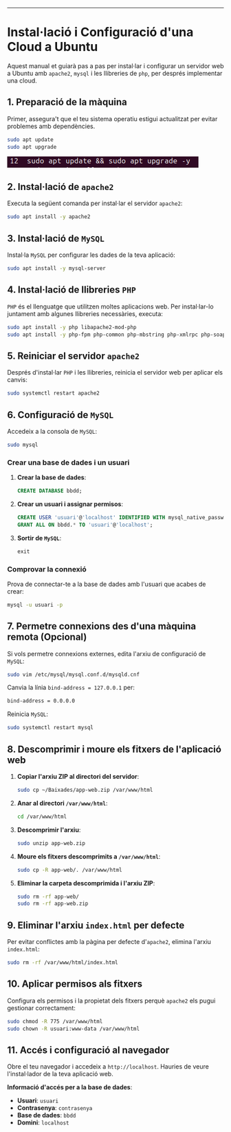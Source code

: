 ---

# Instal·lació i Configuració d'una Cloud a Ubuntu

Aquest manual et guiarà pas a pas per instal·lar i configurar un servidor web a Ubuntu amb `apache2`, `mysql` i les llibreries de `php`, per després implementar una cloud.

## 1. Preparació de la màquina

Primer, assegura't que el teu sistema operatiu estigui actualitzat per evitar problemes amb dependències.

```bash
sudo apt update
sudo apt upgrade
```
<img src="Images/sudo apt upupg.PNG" alt="Utilitzar comandes en terminal">

## 2. Instal·lació de `apache2`

Executa la següent comanda per instal·lar el servidor `apache2`:

```bash
sudo apt install -y apache2
```

## 3. Instal·lació de `MySQL`

Instal·la `MySQL` per configurar les dades de la teva aplicació:

```bash
sudo apt install -y mysql-server
```

## 4. Instal·lació de llibreries `PHP`

`PHP` és el llenguatge que utilitzen moltes aplicacions web. Per instal·lar-lo juntament amb algunes llibreries necessàries, executa:

```bash
sudo apt install -y php libapache2-mod-php
sudo apt install -y php-fpm php-common php-mbstring php-xmlrpc php-soap php-gd php-xml php-intl php-mysql php-cli php-ldap php-zip php-curl
```

## 5. Reiniciar el servidor `apache2`

Després d'instal·lar `PHP` i les llibreries, reinicia el servidor web per aplicar els canvis:

```bash
sudo systemctl restart apache2
```

## 6. Configuració de `MySQL`

Accedeix a la consola de `MySQL`:

```bash
sudo mysql
```

### Crear una base de dades i un usuari

1. **Crear la base de dades**:
   ```sql
   CREATE DATABASE bbdd;
   ```

2. **Crear un usuari i assignar permisos**:
   ```sql
   CREATE USER 'usuari'@'localhost' IDENTIFIED WITH mysql_native_password BY 'contrasenya';
   GRANT ALL ON bbdd.* TO 'usuari'@'localhost';
   ```

3. **Sortir de `MySQL`**:
   ```sql
   exit
   ```

### Comprovar la connexió

Prova de connectar-te a la base de dades amb l'usuari que acabes de crear:

```bash
mysql -u usuari -p
```

## 7. Permetre connexions des d'una màquina remota (Opcional)

Si vols permetre connexions externes, edita l'arxiu de configuració de `MySQL`:

```bash
sudo vim /etc/mysql/mysql.conf.d/mysqld.cnf
```

Canvia la línia `bind-address = 127.0.0.1` per:

```bash
bind-address = 0.0.0.0
```

Reinicia `MySQL`:

```bash
sudo systemctl restart mysql
```

## 8. Descomprimir i moure els fitxers de l'aplicació web

1. **Copiar l'arxiu ZIP al directori del servidor**:
   ```bash
   sudo cp ~/Baixades/app-web.zip /var/www/html
   ```

2. **Anar al directori `/var/www/html`**:
   ```bash
   cd /var/www/html
   ```

3. **Descomprimir l'arxiu**:
   ```bash
   sudo unzip app-web.zip
   ```

4. **Moure els fitxers descomprimits a `/var/www/html`**:
   ```bash
   sudo cp -R app-web/. /var/www/html
   ```

5. **Eliminar la carpeta descomprimida i l'arxiu ZIP**:
   ```bash
   sudo rm -rf app-web/
   sudo rm -rf app-web.zip
   ```

## 9. Eliminar l'arxiu `index.html` per defecte

Per evitar conflictes amb la pàgina per defecte d'`apache2`, elimina l'arxiu `index.html`:

```bash
sudo rm -rf /var/www/html/index.html
```

## 10. Aplicar permisos als fitxers

Configura els permisos i la propietat dels fitxers perquè `apache2` els pugui gestionar correctament:

```bash
sudo chmod -R 775 /var/www/html
sudo chown -R usuari:www-data /var/www/html
```

## 11. Accés i configuració al navegador

Obre el teu navegador i accedeix a `http://localhost`. Hauries de veure l'instal·lador de la teva aplicació web.

**Informació d'accés per a la base de dades**:
- **Usuari**: `usuari`
- **Contrasenya**: `contrasenya`
- **Base de dades**: `bbdd`
- **Domini**: `localhost`
